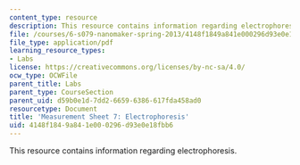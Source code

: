 ```yaml
---
content_type: resource
description: This resource contains information regarding electrophoresis.
file: /courses/6-s079-nanomaker-spring-2013/4148f1849a841e000296d93e0e18fbb6_MIT6_S079S13_lab07.pdf
file_type: application/pdf
learning_resource_types:
- Labs
license: https://creativecommons.org/licenses/by-nc-sa/4.0/
ocw_type: OCWFile
parent_title: Labs
parent_type: CourseSection
parent_uid: d59b0e1d-7dd2-6659-6386-617fda458ad0
resourcetype: Document
title: 'Measurement Sheet 7: Electrophoresis'
uid: 4148f184-9a84-1e00-0296-d93e0e18fbb6
---
```

This resource contains information regarding electrophoresis.